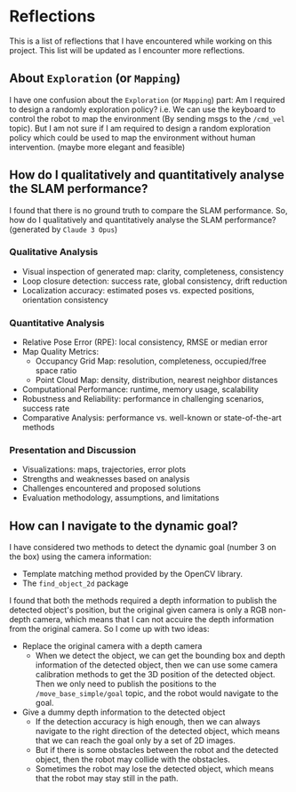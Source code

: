 <!-- markdownlint-disable MD024 -->

# Reflections

This is a list of reflections that I have encountered while working on this project. This list will be updated as I encounter more reflections.

## About `Exploration` (or `Mapping`)

I have one confusion about the `Exploration` (or `Mapping`) part: Am I required to design a randomly exploration policy? i.e. We can use the keyboard to control the robot to map the environment (By sending msgs to the `/cmd_vel` topic). But I am not sure if I am required to design a random exploration policy which could be used to map the environment without human intervention. (maybe more elegant and feasible)

## How do I qualitatively and quantitatively analyse the SLAM performance?

I found that there is no ground truth to compare the SLAM performance. So, how do I qualitatively and quantitatively analyse the SLAM performance? (generated by `Claude 3 Opus`)

### Qualitative Analysis

- Visual inspection of generated map: clarity, completeness, consistency
- Loop closure detection: success rate, global consistency, drift reduction
- Localization accuracy: estimated poses vs. expected positions, orientation consistency

### Quantitative Analysis

- Relative Pose Error (RPE): local consistency, RMSE or median error
- Map Quality Metrics:
  - Occupancy Grid Map: resolution, completeness, occupied/free space ratio
  - Point Cloud Map: density, distribution, nearest neighbor distances
- Computational Performance: runtime, memory usage, scalability
- Robustness and Reliability: performance in challenging scenarios, success rate
- Comparative Analysis: performance vs. well-known or state-of-the-art methods

### Presentation and Discussion

- Visualizations: maps, trajectories, error plots
- Strengths and weaknesses based on analysis
- Challenges encountered and proposed solutions
- Evaluation methodology, assumptions, and limitations

## How can I navigate to the dynamic goal?

I have considered two methods to detect the dynamic goal (number 3 on the box) using the camera information:

- Template matching method provided by the OpenCV library.
- The `find_object_2d` package

I found that both the methods required a depth information to publish the detected object's position, but the original given camera is only a RGB non-depth camera, which means that I can not accuire the depth information from the original camera. So I come up with two ideas:

- Replace the original camera with a depth camera
  - When we detect the object, we can get the bounding box and depth information of the detected object, then we can use some camera calibration methods to get the 3D position of the detected object. Then we only need to publish the positions to the `/move_base_simple/goal` topic, and the robot would navigate to the goal.
- Give a dummy depth information to the detected object
  - If the detection accuracy is high enough, then we can always navigate to the right direction of the detected object, which means that we can reach the goal only by a set of 2D images.
  - But if there is some obstacles between the robot and the detected object, then the robot may collide with the obstacles.
  - Sometimes the robot may lose the detected object, which means that the robot may stay still in the path.
